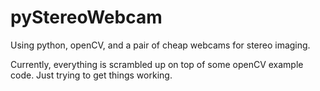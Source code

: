 pyStereoWebcam
==============

Using python, openCV, and a pair of cheap webcams for stereo imaging.

Currently, everything is scrambled up on top of some openCV example code. Just trying to get things working.
